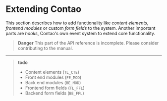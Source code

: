
# Extending Contao

This section describes how to add functionality like *content elements*,
*frontend modules* or custom *form fields* to the system. Another important
parts are *hooks*, Contao's own event system to extend core functionality.

> **Danger** This part of the API reference is incomplete. Please consider contributing to the manual.

---

> **todo**
> * Content elements (`TL_CTE`)
> * Front end modules (`FE_MOD`)
> * Back end modules (`BE_MOD`)
> * Frontend form fields (`TL_FFL`)
> * Backend form fields (`BE_FFL`)
